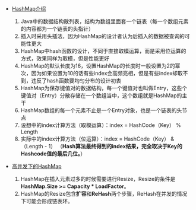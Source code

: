- [HashMap介绍](https://mp.weixin.qq.com/s?__biz=MzIxMjE5MTE1Nw==&mid=2653191907&idx=1&sn=876860c5a9a6710ead5dd8de37403ffc&chksm=8c990c39bbee852f71c9dfc587fd70d10b0eab1cca17123c0a68bf1e16d46d71717712b91509&scene=21#wechat_redirect)
  1. Java中的数据结构散列表，结构为数组里面套一个链表（每一个数组元素的内容都为一个链表的头指针）
  2. 插入时采用头插法，因为HashMap的设计者认为后插入的数据被查询的可能性更大
  3. HashMap中hash函数的设计，不同于直接取模运算，而是采用位运算的方式，效果同样为取模，但是性能更好
  4. HashMap的默认长度为16，设置HashMap的长度时一般设置为2的幂次，因为如果设置为10的话有些index会高频亮相，但是有些index却取不到，违反了hash函数要均匀分布的设计初衷
  5. HashMap为保存键值对的数据结构，每一个键值对也叫做Entry，这些个键值对（Entry）分散存储在一个数组当中，这个数组就是HashMap的主干
  6. HashMap数组的每一个元素不止是一个Entry对象，也是一个链表的头节点
  7. 设想中的index计算方法（取模运算）：index =  HashCode（Key） % Length
  8. 实际中的index计算方法（位运算）：index =  HashCode（Key） &  （Length - 1） （**Hash算法最终得到的index结果，完全取决于Key的Hashcode值的最后几位。**）
  
- [高并发下的HashMap](https://mp.weixin.qq.com/s?__biz=MzIxMjE5MTE1Nw==&mid=2653192000&idx=1&sn=118cee6d1c67e7b8e4f762af3e61643e&chksm=8c990d9abbee848c739aeaf25893ae4382eca90642f65fc9b8eb76d58d6e7adebe65da03f80d&scene=21#wechat_redirect)
  1. HashMap在插入元素过多的时候需要进行Resize，Resize的条件是**HashMap.Size >= Capacity * LoadFactor**。
  2. HashMap的Resize包含**扩容**和**ReHash**两个步骤，ReHash在并发的情况下可能会形成链表环。
